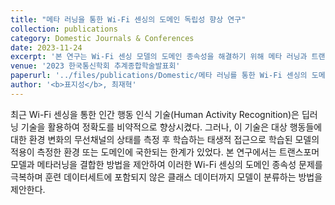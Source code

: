 ```yaml
---
title: "메타 러닝을 통한 Wi-Fi 센싱의 도메인 독립성 향상 연구"
collection: publications
category: Domestic Journals & Conferences
date: 2023-11-24
excerpt: '본 연구는 Wi-Fi 센싱 모델의 도메인 종속성을 해결하기 위해 메타 러닝과 트랜스포머를 결합한 방식을 제안하며, 새로운 환경이나 클래스에서도 높은 분류 성능과 일반화 능력을 보장한다.'
venue: '2023 한국통신학회 추계종합학술발표회'
paperurl: '../files/publications/Domestic/메타 러닝를 통한 Wi-Fi 센싱의 도메인 독립성 향상 연구.pdf'
author: '<b>표지성</b>, 최재혁'
---
```


최근 Wi-Fi 센싱을 통한 인간 행동 인식 기술(Human Activity Recognition)은 딥러닝 기술을 활용하여 정확도를 비약적으로 향상시켰다.
그러나, 이 기술은 대상 행동들에 대한 환경 변화의 무선채널의 상태를 측정 후 학습하는 태생적 접근으로 학습된 모델의 적용이 측정한
환경 또는 도메인에 국한되는 한계가 있었다. 본 연구에서는 트랜스포머모델과 메타러닝을 결합한 방법을 제안하여 이러한 Wi-Fi 센싱의
도메인 종속성 문제를 극복하며 훈련 데이터세트에 포함되지 않은 클래스 데이터까지 모델이 분류하는 방법을 제안한다.